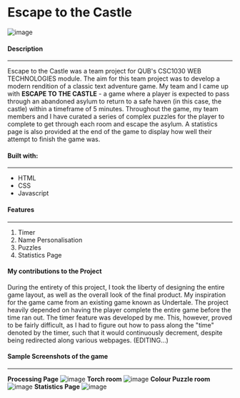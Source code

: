 # Escape to the Castle
![image](https://user-images.githubusercontent.com/100764960/194553494-1fc10a0e-96d2-43bf-a00f-5da0409b0cd8.png)


#### Description
---

Escape to the Castle was a team project for QUB's CSC1030 WEB TECHNOLOGIES module. The aim for this team project was to develop a modern rendition of a classic text adventure game. My team and I came up with **ESCAPE TO THE CASTLE** - a game where a player is expected to pass through an abandoned asylum to return to a safe haven (in this case, the castle) within a timeframe of 5 minutes. Throughout the game, my team members and I have curated a series of complex puzzles for the player to complete to get through each room and escape the asylum. A statistics page is also provided at the end of the game to display how well their attempt to finish the game was.

#### Built with:
---
- HTML
- CSS
- Javascript

#### Features
---
1. Timer
2. Name Personalisation
3. Puzzles
3. Statistics Page

#### My contributions to the Project
During the entirety of this project, I took the liberty of designing the entire game layout, as well as the overall look of the final product. My inspiration for the game came from an existing game known as Undertale.
The project heavily depended on having the player complete the entire game before the time ran out. The timer feature was developed by me. This, however, proved to be fairly difficult, as I had to figure out how to pass along the "time" denoted by the timer, such that it would continuously decrement, despite being redirected along various webpages. 
(EDITING...)

#### Sample Screenshots of the game
---
**Processing Page**
![image](https://user-images.githubusercontent.com/100764960/194555760-ad9b4df3-f0f6-4bba-a491-a6080a5cc056.png)
**Torch room**
![image](https://user-images.githubusercontent.com/100764960/194554001-4b7a3e64-a147-4fd8-9ee1-15b4788d88bb.png)
**Colour Puzzle room**
![image](https://user-images.githubusercontent.com/100764960/194554145-d2cb0e4d-e468-4fee-9e22-9e5485ac045a.png)
**Statistics Page**
![image](https://user-images.githubusercontent.com/100764960/194554410-59919003-1710-42ca-88fa-798a36b237be.png)

